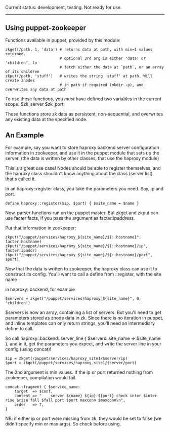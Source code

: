 Current status: development, testing. Not ready for use.



---



Using puppet-zookeeper
----------------------

Functions available in puppet, provided by this module:
```
zkget(/path, 1, 'data') # returns data at path, with min=1 values returned.
                        # optional 3rd arg is either 'data' or 'children', to
                        # fetch either the data at `path`, or an array of its children
zkput(/path, 'stuff')   # writes the string 'stuff' at path. Will create znodes
                        # in path if required (mkdir -p), and overwrites any data at path
```

To use these functions, you *must* have defined two variables in the current scope:
$zk_server
$zk_port

These functions store zk data as persistent, non-sequential, and overwrites any
existing data at the specified node.

An Example
----------

For example, say you want to store haproxy backend server configuration information
in zookeeper, and use it in the puppet module that sets up the server. (the data
is written by other classes, that use the haproxy module)

This is a great use case! Nodes should be able to register themselves, and the
haproxy class shouldn't know anything about the class (server list) that's called it.

In an haproxy::register class, you take the parameters you need. Say, ip and port.
```puppet
define haproxy::register($ip, $port) { $site_name = $name }
```

Now, parser functions run on the puppet master. But zkget and zkput can use facter
facts, if you pass the argument as facter:ipaddress.

Put that information in zookeeper:
```puppet
zkput("/puppet/services/haproxy_${site_name}/${::hostname}", facter:hostname)
zkput("/puppet/services/haproxy_${site_name}/${::hostname}/ip", facter:ipaddr)
zkput("/puppet/services/haproxy_${site_name}/${::hostname}/port", $port)
```

Now that the data is written to zookeeper, the haproxy class can use it to
construct its config. You'll want to call a define from ::register, with the site
name

in haproxy::backend, for example
```puppet
$servers = zkget("/puppet/services/haproxy_${site_name}", 0, 'children')
```

$servers is now an array, containing a list of servers. But you'll need to get
parameters stored as znode data in zk. Since there is no iteration in puppet,
and inline templates can only return strings, you'll need an intermediary define
to call.

So call haproxy::backend::server_line { $servers: site_name => $site_name }, and in it,
get the parameters you expect, and write the server line in your config (using concat)!
```
$ip = zkget(/puppet/services/haproxy_site1/$server/ip)
$port = zkget(/puppet/services/haproxy_site1/$server/port)
```

The 2nd argument is min values. If the ip or port returned nothing from zookeeper, 
compilation would fail.
```puppet
concat::fragment { $service_name:
    target  => $conf,
    content => "    server ${name} ${ip}:${port} check inter $inter rise $rise fall $fall port $port maxconn $maxconn\n",
    order   => 7,
}
```
NB: if either ip or port were missing from zk, they would be set to false (we didn't
specify min or max args). So check before using.

